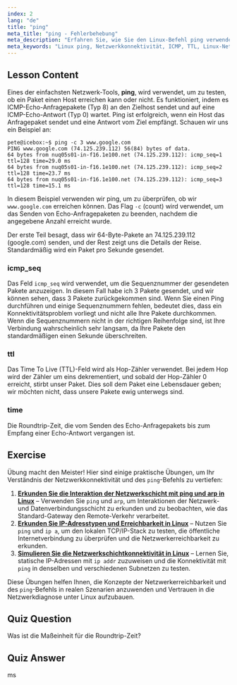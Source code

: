 ```yaml
---
index: 2
lang: "de"
title: "ping"
meta_title: "ping - Fehlerbehebung"
meta_description: "Erfahren Sie, wie Sie den Linux-Befehl ping verwenden, um die Netzwerkkonnektivität zu testen und Probleme zu beheben. Verstehen Sie ICMP, TTL und Roundtrip-Zeit für eine effektive Netzwerkdiagnose."
meta_keywords: "Linux ping, Netzwerkkonnektivität, ICMP, TTL, Linux-Netzwerk, Linux für Anfänger, Linux-Tutorial, ping-Befehl"
---
```


## Lesson Content

Eines der einfachsten Netzwerk-Tools, **ping**, wird verwendet, um zu testen, ob ein Paket einen Host erreichen kann oder nicht. Es funktioniert, indem es ICMP-Echo-Anfragepakete (Typ 8) an den Zielhost sendet und auf eine ICMP-Echo-Antwort (Typ 0) wartet. Ping ist erfolgreich, wenn ein Host das Anfragepaket sendet und eine Antwort vom Ziel empfängt. Schauen wir uns ein Beispiel an:

```plaintext
pete@icebox:~$ ping -c 3 www.google.com
PING www.google.com (74.125.239.112) 56(84) bytes of data.
64 bytes from nuq05s01-in-f16.1e100.net (74.125.239.112): icmp_seq=1 ttl=128 time=29.0 ms
64 bytes from nuq05s01-in-f16.1e100.net (74.125.239.112): icmp_seq=2 ttl=128 time=23.7 ms
64 bytes from nuq05s01-in-f16.1e100.net (74.125.239.112): icmp_seq=3 ttl=128 time=15.1 ms
```

In diesem Beispiel verwenden wir ping, um zu überprüfen, ob wir `www.google.com` erreichen können. Das Flag `-c` (count) wird verwendet, um das Senden von Echo-Anfragepaketen zu beenden, nachdem die angegebene Anzahl erreicht wurde.

Der erste Teil besagt, dass wir 64-Byte-Pakete an 74.125.239.112 (google.com) senden, und der Rest zeigt uns die Details der Reise. Standardmäßig wird ein Paket pro Sekunde gesendet.

### icmp_seq

Das Feld `icmp_seq` wird verwendet, um die Sequenznummer der gesendeten Pakete anzuzeigen. In diesem Fall habe ich 3 Pakete gesendet, und wir können sehen, dass 3 Pakete zurückgekommen sind. Wenn Sie einen Ping durchführen und einige Sequenznummern fehlen, bedeutet dies, dass ein Konnektivitätsproblem vorliegt und nicht alle Ihre Pakete durchkommen. Wenn die Sequenznummern nicht in der richtigen Reihenfolge sind, ist Ihre Verbindung wahrscheinlich sehr langsam, da Ihre Pakete den standardmäßigen einen Sekunde überschreiten.

### ttl

Das Time To Live (TTL)-Feld wird als Hop-Zähler verwendet. Bei jedem Hop wird der Zähler um eins dekrementiert, und sobald der Hop-Zähler 0 erreicht, stirbt unser Paket. Dies soll dem Paket eine Lebensdauer geben; wir möchten nicht, dass unsere Pakete ewig unterwegs sind.

### time

Die Roundtrip-Zeit, die vom Senden des Echo-Anfragepakets bis zum Empfang einer Echo-Antwort vergangen ist.

## Exercise

Übung macht den Meister! Hier sind einige praktische Übungen, um Ihr Verständnis der Netzwerkkonnektivität und des `ping`-Befehls zu vertiefen:

1. **[Erkunden Sie die Interaktion der Netzwerkschicht mit ping und arp in Linux](https://labex.io/de/labs/linux-explore-network-layer-interaction-with-ping-and-arp-in-linux-592746)** – Verwenden Sie `ping` und `arp`, um Interaktionen der Netzwerk- und Datenverbindungsschicht zu erkunden und zu beobachten, wie das Standard-Gateway den Remote-Verkehr verarbeitet.
2. **[Erkunden Sie IP-Adresstypen und Erreichbarkeit in Linux](https://labex.io/de/labs/linux-explore-ip-address-types-and-reachability-in-linux-592780)** – Nutzen Sie `ping` und `ip a`, um den lokalen TCP/IP-Stack zu testen, die öffentliche Internetverbindung zu überprüfen und die Netzwerkerreichbarkeit zu erkunden.
3. **[Simulieren Sie die Netzwerkschichtkonnektivität in Linux](https://labex.io/de/labs/linux-simulate-network-layer-connectivity-in-linux-592752)** – Lernen Sie, statische IP-Adressen mit `ip addr` zuzuweisen und die Konnektivität mit `ping` in denselben und verschiedenen Subnetzen zu testen.

Diese Übungen helfen Ihnen, die Konzepte der Netzwerkerreichbarkeit und des `ping`-Befehls in realen Szenarien anzuwenden und Vertrauen in die Netzwerkdiagnose unter Linux aufzubauen.

## Quiz Question

Was ist die Maßeinheit für die Roundtrip-Zeit?

## Quiz Answer

ms
